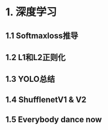 # 1. 深度学习

## 1.1 Softmaxloss推导

## 1.2 L1和L2正则化

## 1.3 YOLO总结

## 1.4 ShufflenetV1 & V2

## 1.5 Everybody dance now

